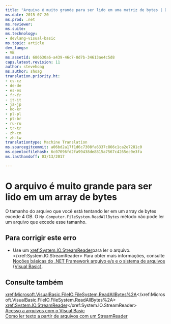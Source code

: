 ```yaml
---
title: "Arquivo é muito grande para ser lido em uma matriz de bytes | Documentos do Microsoft"
ms.date: 2015-07-20
ms.prod: .net
ms.reviewer: 
ms.suite: 
ms.technology:
- devlang-visual-basic
ms.topic: article
dev_langs:
- VB
ms.assetid: 686630a6-a439-46c7-8d7b-34613ae4c5d8
caps.latest.revision: 11
author: stevehoag
ms.author: shoag
translation.priority.ht:
- cs-cz
- de-de
- es-es
- fr-fr
- it-it
- ja-jp
- ko-kr
- pl-pl
- pt-br
- ru-ru
- tr-tr
- zh-cn
- zh-tw
translationtype: Machine Translation
ms.sourcegitcommit: a06bd2a17f1d6c7308fa6337c866c1ca2e7281c0
ms.openlocfilehash: 6c07096fd2fa99438de8815a7567c4265ec0e3fa
ms.lasthandoff: 03/13/2017

---
```

# <a name="file-is-too-large-to-read-into-a-byte-array"></a>O arquivo é muito grande para ser lido em um array de bytes
O tamanho do arquivo que você está tentando ler em um array de bytes excede 4 GB. O `My.Computer.FileSystem.ReadAllBytes` método não pode ler um arquivo que excede esse tamanho.  
  
## <a name="to-correct-this-error"></a>Para corrigir este erro  
  
-   Use um <xref:System.IO.StreamReader>para ler o arquivo.</xref:System.IO.StreamReader> Para obter mais informações, consulte [Noções básicas do .NET Framework arquivo e/s e o sistema de arquivos (Visual Basic)](../../../visual-basic/developing-apps/programming/drives-directories-files/basics-of-net-framework-file-io-and-the-file-system.md).  
  
## <a name="see-also"></a>Consulte também  
 <xref:Microsoft.VisualBasic.FileIO.FileSystem.ReadAllBytes%2A></xref:Microsoft.VisualBasic.FileIO.FileSystem.ReadAllBytes%2A>   
 <xref:System.IO.StreamReader></xref:System.IO.StreamReader>   
 [Acesso a arquivos com o Visual Basic](../../../visual-basic/developing-apps/programming/drives-directories-files/file-access.md)   
 [Como ler texto a partir de arquivos com um StreamReader](../../../visual-basic/developing-apps/programming/drives-directories-files/how-to-read-text-from-files-with-a-streamreader.md)
